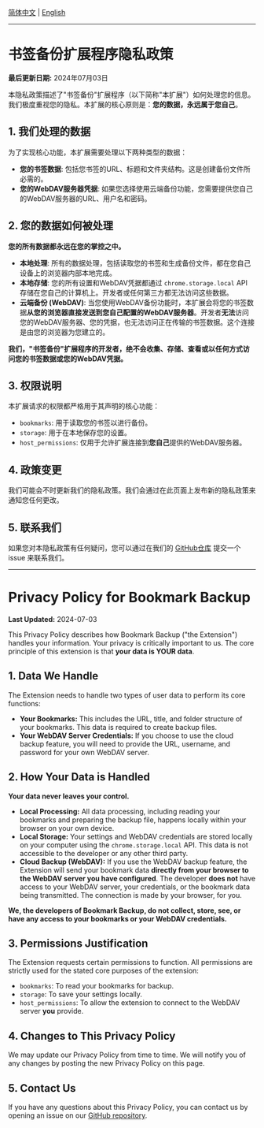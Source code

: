 [简体中文](#简体中文) | [English](#english)

---
<a name="简体中文"></a>

# 书签备份扩展程序隐私政策

**最后更新日期:** 2024年07月03日

本隐私政策描述了"书签备份"扩展程序（以下简称"本扩展"）如何处理您的信息。我们极度重视您的隐私。本扩展的核心原则是：**您的数据，永远属于您自己**。

## 1. 我们处理的数据

为了实现核心功能，本扩展需要处理以下两种类型的数据：

*   **您的书签数据**: 包括您书签的URL、标题和文件夹结构。这是创建备份文件所必需的。
*   **您的WebDAV服务器凭据**: 如果您选择使用云端备份功能，您需要提供您自己的WebDAV服务器的URL、用户名和密码。

## 2. 您的数据如何被处理

**您的所有数据都永远在您的掌控之中。**

*   **本地处理**: 所有的数据处理，包括读取您的书签和生成备份文件，都在您自己设备上的浏览器内部本地完成。
*   **本地存储**: 您的所有设置和WebDAV凭据都通过 `chrome.storage.local` API 存储在您自己的计算机上。开发者或任何第三方都无法访问这些数据。
*   **云端备份 (WebDAV)**: 当您使用WebDAV备份功能时，本扩展会将您的书签数据**从您的浏览器直接发送到您自己配置的WebDAV服务器**。开发者**无法**访问您的WebDAV服务器、您的凭据，也无法访问正在传输的书签数据。这个连接是由您的浏览器为您建立的。

**我们，"书签备份"扩展程序的开发者，绝不会收集、存储、查看或以任何方式访问您的书签数据或您的WebDAV凭据。**

## 3. 权限说明

本扩展请求的权限都严格用于其声明的核心功能：
*   `bookmarks`: 用于读取您的书签以进行备份。
*   `storage`: 用于在本地保存您的设置。
*   `host_permissions`: 仅用于允许扩展连接到**您自己**提供的WebDAV服务器。

## 4. 政策变更

我们可能会不时更新我们的隐私政策。我们会通过在此页面上发布新的隐私政策来通知您任何更改。

## 5. 联系我们

如果您对本隐私政策有任何疑问，您可以通过在我们的 [GitHub仓库](https://github.com/kwenxu/Bookmark-Backup/issues) 提交一个 issue 来联系我们。

---
<a name="english"></a>

# Privacy Policy for Bookmark Backup

**Last Updated:** 2024-07-03

This Privacy Policy describes how Bookmark Backup ("the Extension") handles your information. Your privacy is critically important to us. The core principle of this extension is that **your data is YOUR data**.

## 1. Data We Handle

The Extension needs to handle two types of user data to perform its core functions:

*   **Your Bookmarks:** This includes the URL, title, and folder structure of your bookmarks. This data is required to create backup files.
*   **Your WebDAV Server Credentials:** If you choose to use the cloud backup feature, you will need to provide the URL, username, and password for your own WebDAV server.

## 2. How Your Data is Handled

**Your data never leaves your control.**

*   **Local Processing:** All data processing, including reading your bookmarks and preparing the backup file, happens locally within your browser on your own device.
*   **Local Storage:** Your settings and WebDAV credentials are stored locally on your computer using the `chrome.storage.local` API. This data is not accessible to the developer or any other third party.
*   **Cloud Backup (WebDAV):** If you use the WebDAV backup feature, the Extension will send your bookmark data **directly from your browser to the WebDAV server you have configured**. The developer **does not** have access to your WebDAV server, your credentials, or the bookmark data being transmitted. The connection is made by your browser, for you.

**We, the developers of Bookmark Backup, do not collect, store, see, or have any access to your bookmarks or your WebDAV credentials.**

## 3. Permissions Justification

The Extension requests certain permissions to function. All permissions are strictly used for the stated core purposes of the extension:
*   `bookmarks`: To read your bookmarks for backup.
*   `storage`: To save your settings locally.
*   `host_permissions`: To allow the extension to connect to the WebDAV server **you** provide.

## 4. Changes to This Privacy Policy

We may update our Privacy Policy from time to time. We will notify you of any changes by posting the new Privacy Policy on this page.

## 5. Contact Us

If you have any questions about this Privacy Policy, you can contact us by opening an issue on our [GitHub repository](https://github.com/kwenxu/Bookmark-Backup/issues). 